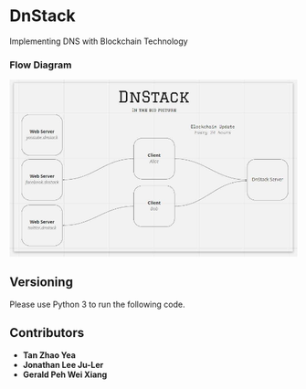 # DnStack
Implementing DNS with Blockchain Technology

### Flow Diagram
![alt text](img/DnStack_Flowchart.jpg)

## Versioning
Please use Python 3 to run the following code. 

## Contributors
* **Tan Zhao Yea**
* **Jonathan Lee Ju-Ler**
* **Gerald Peh Wei Xiang**
